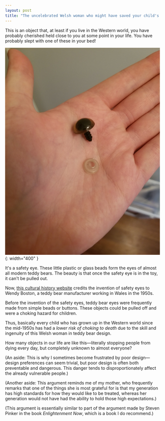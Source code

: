 ```yaml
---
layout: post
title: "The uncelebrated Welsh woman who might have saved your child's life"
---
```


This is an object that, at least if you live in the Western world, you have probably cherished held close to you at some point in your life. You have probably slept with one of these in your bed!

![safety-eye.jpg](/assets/images/safety-eye.jpg){: width="400" }  

It's a safety eye. These little plastic or glass beads form the eyes of almost all modern teddy bears. The beauty is that once the safety eye is in the toy, it can't be pulled out.

Now, [this cultural history website](https://www.ubear.com.au/wendy-boston-innovations-in-teddy-bear-design/) credits the invention of safety eyes to Wendy Boston, a teddy bear manufacturer working in Wales in the 1950s.

Before the invention of the safety eyes, teddy bear eyes were frequently made from simple beads or buttons. These objects could be pulled off and were a choking hazard for children.

Thus, basically every child who has grown up in the Western world since the mid-1950s has had a *lower risk of choking to death* due to the skill and ingenuity of this Welsh woman in teddy bear design.

How many objects in our life are like this—literally stopping people from dying every day, but completely unknown to almost everyone?

(An aside: This is why I sometimes become frustrated by poor design—design preferences can seem trivial, but poor design is often both preventable and dangerous. This danger tends to disproportionately affect the already vulnerable people.)

(Another aside: This argument reminds me of my mother, who frequently remarks that one of the things she is most grateful for is that my generation has high standards for how they would like to be treated, whereas her generation would not have had the ability to hold those high expectations.)  

(This argument is essentially similar to part of the argument made by Steven Pinker in the book *Enlightenment Now*, which is a book I do recommend.)
